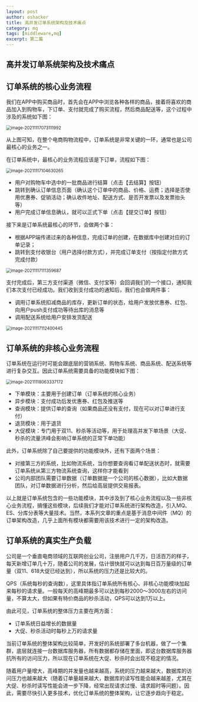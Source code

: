 ```yaml
---
layout: post 
author: oshacker
title: 高并发订单系统架构及技术痛点
category: mq
tags: [middleware,mq]
excerpt: 第二篇
---
```


## 高并发订单系统架构及技术痛点

## 订单系统的核心业务流程

我们在APP中购买商品时，首先会在APP中浏览各种各样的商品，接着将喜欢的商品加入到购物车，下订单、支付就完成了购买流程，然后商品配送等，这个过程中涉及的系统如下图：

<img src="https://cdn.jsdelivr.net/gh/YuanAaron/BlogImage/2021/image-20211117073111992.png" alt="image-20211117073111992" style="zoom:80%;" />

从上图可知，在整个电商购物流程中，订单系统是非常关键的一环，通常也是公司最核心的业务之一。

在订单系统中，最核心的业务流程应该是下订单，流程如下图：

<img src="https://cdn.jsdelivr.net/gh/YuanAaron/BlogImage/2021/image-20211117104630265.png" alt="image-20211117104630265" style="zoom:80%;" />

+ 用户对购物车中选中的一批商品进行结算（点击【去结算】按钮）
+ 跳转到确认订单信息页面（确认这个订单中的商品、价格、运费；选择是否使用优惠券、促销活动；确认收件地址、配送方式、是否开发票以及发票抬头等）
+ 用户完成订单信息确认，就可以正式下单（点击【提交订单】按钮）

接下来是订单系统最核心的环节，会做两个事：

+ 根据APP端传递过来的各种信息，完成订单的创建，在数据库中创建对应的订单记录；
+ 跳转到支付收银台（用户选择付款方式），并完成订单支付（按指定付款方式完成付款）

<img src="https://cdn.jsdelivr.net/gh/YuanAaron/BlogImage/2021/image-20211117111359687.png" alt="image-20211117111359687" style="zoom:80%;" />

支付完成后，第三方支付渠道（微信、支付宝等）会回调我们的一个接口，通知我们本次支付已经成功。我们收到支付成功的通知后，我们也会做两件事：

+ 调用订单系统扣减商品的库存，更新订单的状态，给用户发放优惠券、红包、向用户push支付成功等待出库的消息等
+ 调用配送系统给用户安排发货配送

<img src="https://cdn.jsdelivr.net/gh/YuanAaron/BlogImage/2021/image-20211117112400445.png" alt="image-20211117112400445" style="zoom:80%;" />

## 订单系统的非核心业务流程

订单系统在运行时可能会跟底层的营销系统、购物车系统、商品系统、配送系统等进行复杂交互。因此订单系统需要具备的功能模块如下图：

<img src="https://cdn.jsdelivr.net/gh/YuanAaron/BlogImage/2021/image-20211118063337172.png" alt="image-20211118063337172" style="zoom:80%;" />

+ 下单模块：主要用于创建订单（订单系统的核心业务）
+ 异步模块：支付成功后发优惠券、红包及推送等
+ 查询模块：提供订单的查询（如果商品还没有支付，现在可以对订单进行支付）
+ 退货模块：用于退货
+ 大促模块：专门用于双11、秒杀等活动等，用于处理高并发下单场景（大促、秒杀的流量洪峰会影响订单系统的正常下单功能）

此外，订单系统除了自己要提供的功能模块外，还有下面两个场景：

+ 对接第三方的系统，比如物流系统，当你想要查询看订单配送状态时，就需要订单系统从第三方物流系统查询，这样你才能看到
+ 公司内部团队需要订单数据（订单数据是一个公司的核心数据），比如大数据团队，对订单数据进行分析，然后给高层提供交易报表。

以上就是订单系统包含的一些功能模块，其中涉及到了核心业务流程以及一些非核心业务流程，搞懂这些模块，后续我们才能对订单系统进行架构改造，引入MQ、ES、分库分表等大量技术。当然，本系列文章的重点是基于消息中间件（MQ）的订单架构改造，几乎上面所有模块都需要用该技术进行一定的架构改造。

## 订单系统的真实生产负载

公司是一个垂直电商领域的互联网创业公司，注册用户几千万，日活百万的样子，每天新增订单几十万，随着公司的发展，估计很快就可以达到每日百万量级的订单量（双11、618大促已经达到），所以系统的压力还是比较大的。

QPS（系统每秒的查询数），这里具体指订单系统所有核心、非核心功能模块加起来每秒的请求量。一般每天的高峰期最多可以达到每秒2000～3000左右的访问量，不算太大，但如果有特价商品的秒杀活动，QPS可以达到1万以上。

由此可见，订单系统的整体压力主要在两方面：

+ 订单系统日益增长的数据量
+ 大促、秒杀活动时每秒上万的请求量

当前订单系统的整体架构比较简单，开发好的系统部署了多台机器，做了一个集群，底层就连接一台数据库服务器，所有数据都存储在里面，即这台数据库服务器抗所有的访问压力，所以现在订单系统在大促、秒杀时会出现不稳定的情况。

随着用户量增大，高峰期的并发量也越来越高，系统的压力越来越大，数据库的访问压力也越来越大（随着订单量越来越大，数据库的读写性能会越来越差，尤其在大促、秒杀时读写性能会进一步下降，经常出现请求过慢、请求超时等问题）。因此，需要尽快引入更多技术，优化订单系统的整体架构，让它逐步趋向于稳定。













